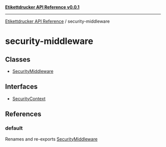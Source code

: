 [**Etikettdrucker API Reference v0.0.1**](../README.md)

***

[Etikettdrucker API Reference](../modules.md) / security-middleware

# security-middleware

## Classes

- [SecurityMiddleware](classes/SecurityMiddleware.md)

## Interfaces

- [SecurityContext](interfaces/SecurityContext.md)

## References

### default

Renames and re-exports [SecurityMiddleware](classes/SecurityMiddleware.md)
